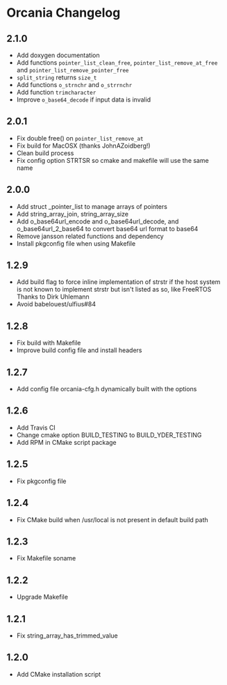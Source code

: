 # Orcania Changelog

## 2.1.0

- Add doxygen documentation
- Add functions `pointer_list_clean_free`, `pointer_list_remove_at_free` and `pointer_list_remove_pointer_free`
- `split_string` returns `size_t`
- Add functions `o_strnchr` and `o_strrnchr`
- Add function `trimcharacter`
- Improve `o_base64_decode` if input data is invalid

## 2.0.1

- Fix double free() on `pointer_list_remove_at`
- Fix build for MacOSX (thanks JohnAZoidberg!)
- Clean build process
- Fix config option STRTSR so cmake and makefile will use the same name

## 2.0.0

- Add struct _pointer_list to manage arrays of pointers
- Add string_array_join, string_array_size
- Add o_base64url_encode and o_base64url_decode, and o_base64url_2_base64 to convert base64 url format to base64
- Remove jansson related functions and dependency
- Install pkgconfig file when using Makefile

## 1.2.9

- Add build flag to force inline implementation of strstr if the host system is
  not known to implement strstr but isn't listed as so, like FreeRTOS
  Thanks to Dirk Uhlemann
- Avoid babelouest/ulfius#84

## 1.2.8

- Fix build with Makefile
- Improve build config file and install headers 

## 1.2.7

- Add config file orcania-cfg.h dynamically built with the options

## 1.2.6

- Add Travis CI
- Change cmake option BUILD_TESTING to BUILD_YDER_TESTING
- Add RPM in CMake script package

## 1.2.5

- Fix pkgconfig file

## 1.2.4

- Fix CMake build when /usr/local is not present in default build path

## 1.2.3

- Fix Makefile soname

## 1.2.2

- Upgrade Makefile

## 1.2.1

- Fix string_array_has_trimmed_value

## 1.2.0

- Add CMake installation script
